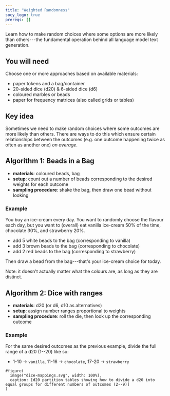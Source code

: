 ```yaml
---
title: "Weighted Randomness"
socy_logo: true
prereqs: []
---
```


Learn how to make random choices where some options are more likely than
others---the fundamental operation behind all language model text generation.

## You will need

Choose one or more approaches based on available materials:

- paper tokens and a bag/container
- 20-sided dice (d20) & 6-sided dice (d6)
- coloured marbles or beads
- paper for frequency matrices (also called grids or tables)

## Key idea

Sometimes we need to make random choices where some outcomes are more likely
than others. There are ways to do this which ensure certain relationships
between the outcomes (e.g. one outcome happening twice as often as another one)
_on average_.

## Algorithm 1: Beads in a Bag

- **materials**: coloured beads, bag
- **setup**: count out a number of beads corresponding to the desired weights
  for each outcome
- **sampling procedure**: shake the bag, then draw one bead without looking

### Example

You buy an ice-cream every day. You want to randomly choose the flavour each
day, but you want to (overall) eat vanilla ice-cream 50% of the time, chocolate
30%, and strawberry 20%.

- add 5 white beads to the bag (corresponding to vanilla)
- add 3 brown beads to the bag (corresponding to chocolate)
- add 2 red beads to the bag (corresponding to strawberry)

Then draw a bead from the bag---that's your ice-cream choice for today.

Note: it doesn't actually matter what the colours are, as long as they are
distinct.

## Algorithm 2: Dice with ranges

- **materials**: d20 (or d6, d10 as alternatives)
- **setup**: assign number ranges proportional to weights
- **sampling procedure**: roll the die, then look up the corresponding outcome

### Example

For the same desired outcomes as the previous example, divide the full range of
a d20 (1--20) like so:

- 1-10 → `vanilla`, 11-16 → `chocolate`, 17-20 → `strawberry`

```{=typst}
#figure(
  image("dice-mappings.svg", width: 100%),
  caption: [d20 partition tables showing how to divide a d20 into equal groups for different numbers of outcomes (2--9)]
)
```
